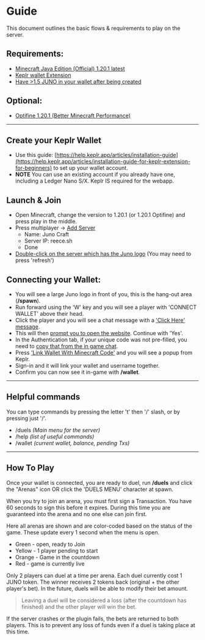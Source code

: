 # Guide

This document outlines the basic flows & requirements to play on the server.

## Requirements:
- [Minecraft Java Edition (Official) 1.20.1 latest](https://www.minecraft.net/en-us/store/minecraft-java-bedrock-edition-pc)
- [Keplr wallet Extension](https://chrome.google.com/webstore/detail/keplr/dmkamcknogkgcdfhhbddcghachkejeap)
- [Have >1.5 JUNO in your wallet after being created](https://app.osmosis.zone/?from=USDC&to=JUNO)

## Optional:
- [Optifine 1.20.1 (Better Minecraft Performance)](https://optifine.net/downloads)

---

## Create your Keplr Wallet
- Use this guide: [https://help.keplr.app/articles/installation-guide](https://help.keplr.app/articles/installation-guide-for-keplr-extension-for-beginners) to set up your wallet account.
- **NOTE** You can use an existing account if you already have one, including a Ledger Nano S/X. Keplr IS required for the webapp.

## Launch & Join
- Open Minecraft, change the version to 1.20.1 (or 1.20.1 Optifine) and press play in the middle.
- Press multiplayer -> [Add Server](https://i.imgur.com/rKryuZX.png)
    - Name: Juno Craft
    - Server IP: reece.sh
    - Done
- [Double-click on the server which has the Juno logo](https://i.imgur.com/1lX0Rva.png) (You may need to press 'refresh')

## Connecting your Wallet:
- You will see a large Juno logo in front of you, this is the hang-out area (**/spawn**).
- Run forward using the 'W' key and you will see a player with 'CONNECT WALLET' above their head.
- Click the player and you will see a chat message with a ['Click Here' message](https://i.imgur.com/YmCfHpC.png).
- This will then [prompt you to open the website](https://i.imgur.com/8HxNUnC.png). Continue with 'Yes'.
- In the Authentication tab, if your unique code was not pre-filled, you need to [copy that from the in game chat](https://i.imgur.com/gG983AT.png).
- Press ['Link Wallet With Minecraft Code'](https://i.imgur.com/gA0kUMC.png) and you will see a popup from Keplr.
- Sign-in and it will link your wallet and username together.
- Confirm you can now see it in-game with **/wallet**.

<!-- TODO: Testnet only -->
<!-- ## Get some free testing tokens
You will need some JUNOX tokens to play with duels. You can get 10 of these tokens every 6 hours from <https://craft-app.reece.sh/faucet>
With this being testing, if someone you are battling runs our of funds you can send them some by running the following command
 - **/wallet send [PLAYER] 10** -->

---

## Helpful commands
You can type commands by pressing the letter 't' then '/' slash, or by pressing just '/'.

- /duels *(Main menu for the server)*
- /help *(list of useful commands)*
- /wallet *(current wallet, balance, pending Txs)*

---

## How To Play

Once your wallet is connected, you are ready to duel, run **/duels** and click the "Arenas" icon OR click the 'DUELS MENU' character at spawn.

When you try to join an arena, you must first sign a Transaction. You have 60 seconds to sign this before it expires. During this time you are guaranteed into the arena and no one else can join first.

Here all arenas are shown and are color-coded based on the status of the game. These update every 1 second when the menu is open.
- Green - open, ready to Join
- Yellow - 1 player pending to start
- Orange - Game in the countdown
- Red - game is currently live

Only 2 players can duel at a time per arena. Each duel currently cost 1 JUNO token. The winner receives 2 tokens back (original + the other player's bet). In the future, duels will be able to modify their bet amount.

> Leaving a duel will be considered a loss (after the countdown has finished) and the other player will win the bet.

If the server crashes or the plugin fails, the bets are returned to both players. This is to prevent any loss of funds even if a duel is taking place at this time.
